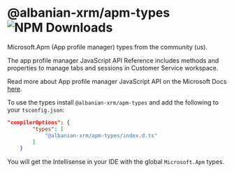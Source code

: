 # @albanian-xrm/apm-types  ![NPM Downloads](https://img.shields.io/npm/dt/@albanian-xrm%2Fcif-types)
Microsoft.Apm (App profile manager) types from the community (us).

The app profile manager JavaScript API Reference includes methods and properties to manage tabs and sessions in Customer Service workspace.

Read more about App profile manager JavaScript API on the Microsoft Docs [here](https://learn.microsoft.com/dynamics365/customer-service/develop/microsoft-apm).


To use the types install `@albanian-xrm/apm-types` and add the following to your `tsconfig.json`:

```json
"compilerOptions": {
        "types": [
            "@albanian-xrm/apm-types/index.d.ts"
        ]
    }
```

You will get the Intellisense in your IDE with the global `Microsoft.Apm` types.
